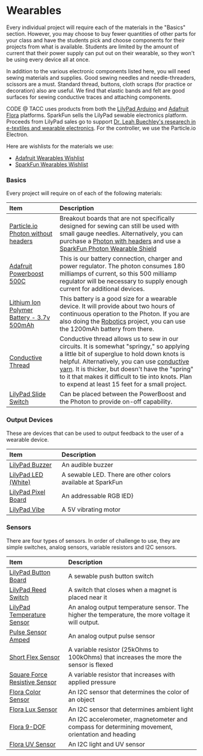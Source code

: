 # Wearables

Every individual project will require each of the materials in the "Basics" section. However, you may choose to buy fewer quantities of other parts for your class and have the students pick and choose components for their projects from what is available. Students are limited by the amount of current that their power supply can put out on their wearable, so they won't be using every device all at once.

In addition to the various electronic components listed here, you will need sewing materials and supplies. Good sewing needles and needle-threaders, scissors are a must. Standard thread, buttons, cloth scraps (for practice or decoration) also are useful. We find that elastic bands and felt are good surfaces for sewing conductive traces and attaching components.

CODE @ TACC uses products from both the [LilyPad Arduino](http://lilypadarduino.org/) and [Adafruit Flora](https://www.adafruit.com/category/65) platforms. SparkFun sells the LilyPad sewable electronics platform. Proceeds from LilyPad sales go to support [Dr. Leah Buechley's researech in e-textiles and wearable electronics](http://web.media.mit.edu/~leah/grad_work/projects/bracelets/bracelet.html). For the controller, we use the Particle.io Electron. 

Here are wishlists for the materials we use:

- [Adafruit Wearables Wishlist](http://www.adafruit.com/wishlists/395782)
- [SparkFun Wearables Wishlist](http://sfe.io/w124759)

### Basics

Every project will require on of each of the following materials:

| Item | Description |
|:---- | :---------- |
|[Particle.io Photon without headers](https://www.adafruit.com/products/2722)| Breakout boards that are not specifically designed for sewing can still be used with small gauge needles. Alternatively, you can purchase a [Photon with headers](https://www.adafruit.com/products/2721) and use a [SparkFun Photon Wearable Shield](https://www.sparkfun.com/products/13328)|
|[Adafruit Powerboost 500C](https://www.adafruit.com/products/1944)|This is our battery connection, charger and power regulator. The photon consumes 180 milliamps of current, so this 500 milliamp regulator will be necessary to supply enough current for additional devices.|
|[Lithium Ion Polymer Battery - 3.7v 500mAh](https://www.adafruit.com/products/1578)|This battery is a good size for a wearable device. It will provide about two hours of continuous operation to the Photon. If you are also doing the [Robotics](./ROBOTICS.md) project, you can use the 1200mAh battery from there.|
|[Conductive Thread](https://www.adafruit.com/products/640)|Conductive thread allows us to sew in our circuits. It is somewhat "springy," so applying a little bit of superglue to hold down knots is helpful. Alternatively, you can use [conductive yarn](https://www.adafruit.com/products/603). It is thicker, but doesn't have the "spring" to it that makes it difficult to tie into knots. Plan to expend at least 15 feet for a small project.|
|[LilyPad Slide Switch](https://www.sparkfun.com/products/9350)|Can be placed between the PowerBoost and the Photon to provide on-off capability.|

### Output Devices

These are devices that can be used to output feedback to the user of a wearable device.

|Item|Description|
|:---|:----------|
|[LilyPad Buzzer](https://www.sparkfun.com/products/8463)|An audible buzzer|
|[LilyPad LED (White)](https://www.sparkfun.com/products/10081)|A sewable LED. There are other colors available at SparkFun|
|[LilyPad Pixel Board](https://www.sparkfun.com/products/13264)|An addressable RGB lED}
|[LilyPad Vibe](https://www.sparkfun.com/products/11008)|A 5V vibrating motor|

### Sensors

There are four types of sensors. In order of challenge to use, they are simple switches, analog sensors, variable resistors and I2C sensors.

|Item|Description|
|:---|:----------|
|[LilyPad Button Board](https://www.sparkfun.com/products/8776)|A sewable push button switch|
|[LilyPad Reed Switch](https://www.sparkfun.com/products/13343)|A switch that closes when a magnet is placed near it|
|[LilyPad Temperature Sensor](https://www.sparkfun.com/products/8777)|An analog output temperature sensor. The higher the temperature, the more voltage it will output.|
|[Pulse Sensor Amped](https://www.adafruit.com/products/1093)|An analog output pulse sensor|
|[Short Flex Sensor](https://www.adafruit.com/products/1070)|A variable resistor (25kOhms to 100kOhms) that increases the more the sensor is flexed|
|[Square Force Resistive Sensor](https://www.adafruit.com/products/1075)|A variable resistor that increases with applied pressure|
|[Flora Color Sensor](https://www.adafruit.com/products/1356)|An I2C sensor that determines the color of an object|
|[Flora Lux Sensor](https://www.adafruit.com/products/1246)|An I2C sensor that determines ambient light|
|[Flora 9-DOF](https://www.adafruit.com/products/2020)|An I2C accelerometer, magnetometer and compass for determining movement, orientation and heading|
|[Flora UV Sensor](https://www.adafruit.com/products/1981)|An I2C light and UV sensor|